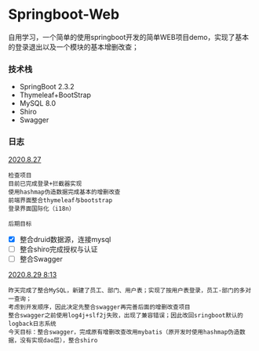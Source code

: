 # Springboot-Web

自用学习，一个简单的使用springboot开发的简单WEB项目demo，实现了基本的登录退出以及一个模块的基本增删改查；

### 技术栈

-   SpringBoot 2.3.2
-   Thymeleaf+BootStrap
-   MySQL 8.0
-   Shiro
-   Swagger

### 日志

<u>2020.8.27</u>

```
检查项目
目前已完成登录+拦截器实现
使用hashmap伪造数据完成基本的增删改查
前端界面整合thymeleaf与bootstrap
登录界面国际化（i18n）
```
`后期目标`
-   [x] 整合druid数据源，连接mysql
-   [ ] 整合shiro完成授权与认证
-   [ ] 整合Swagger

<u>2020.8.29   8:13</u>
```
昨天完成了整合MySQL，新建了员工、部门、用户表；实现了按用户表登录，员工-部门的多对一查询；
考虑到开发顺序，因此决定先整合swagger再完善后面的增删改查项目
整合swagger之前使用log4j+slf2j失败，出现了兼容错误；因此改回sringboot默认的logback日志系统
今天目标：整合swagger，完成原有增删改查改用mybatis（原开发时使用hashmap伪造数据，没有实现dao层），整合shiro
```
